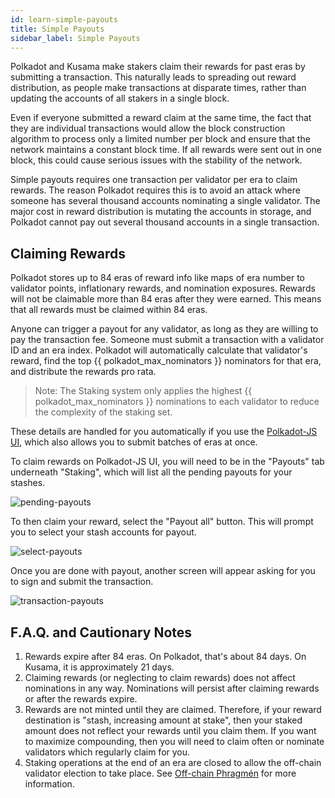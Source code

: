 ```yaml
---
id: learn-simple-payouts
title: Simple Payouts
sidebar_label: Simple Payouts
---
```


Polkadot and Kusama make stakers claim their rewards for past eras by submitting a transaction. This naturally leads to spreading out reward distribution, as people make transactions at disparate times, rather than updating the accounts of all stakers in a single block.

Even if everyone submitted a reward claim at the same time, the fact that they are individual transactions would allow the block construction algorithm to process only a limited number per block and ensure that the network maintains a constant block time. If all rewards were sent out in one block, this could cause serious issues with the stability of the network.

Simple payouts requires one transaction per validator per era to claim rewards. The reason Polkadot requires this is to avoid an attack where someone has several thousand accounts nominating a single validator. The major cost in reward distribution is mutating the accounts in storage, and Polkadot cannot pay out several thousand accounts in a single transaction.

## Claiming Rewards

Polkadot stores up to 84 eras of reward info like maps of era number to validator points, inflationary rewards, and nomination exposures. Rewards will not be claimable more than 84 eras after they were earned. This means that all rewards must be claimed within 84 eras.

Anyone can trigger a payout for any validator, as long as they are willing to pay the transaction fee. Someone must submit a transaction with a validator ID and an era index. Polkadot will automatically calculate that validator's reward, find the top {{ polkadot_max_nominators }} nominators for that era, and distribute the rewards pro rata.

> Note: The Staking system only applies the highest {{ polkadot_max_nominators }} nominations to each validator to reduce the complexity of the staking set.

These details are handled for you automatically if you use the [Polkadot-JS UI](https://polkadot.js.org/apps/#/staking/payout), which also allows you to submit batches of eras at once.

To claim rewards on Polkadot-JS UI, you will need to be in the "Payouts" tab underneath "Staking", which will list all the pending payouts for your stashes.

![pending-payouts](assets/polkadotjs_payout_page.png)

To then claim your reward, select the "Payout all" button. This will prompt you to select your stash accounts for payout.

![select-payouts](assets/polkadotjs_payout_popup.png)

Once you are done with payout, another screen will appear asking for you to sign and submit the transaction.

![transaction-payouts](assets/polkadotjs_payout_complete.png)

## F.A.Q. and Cautionary Notes

1. Rewards expire after 84 eras. On Polkadot, that's about 84 days. On Kusama, it is approximately 21 days.
1. Claiming rewards (or neglecting to claim rewards) does not affect nominations in any way. Nominations will persist after claiming rewards or after the rewards expire.
1. Rewards are not minted until they are claimed. Therefore, if your reward destination is "stash, increasing amount at stake", then your staked amount does not reflect your rewards until you claim them. If you want to maximize compounding, then you will need to claim often or nominate validators which regularly claim for you.
1. Staking operations at the end of an era are closed to allow the off-chain validator election to take place. See [Off-chain Phragmén](learn-phragmen#off-chain-phragmen) for more information.
